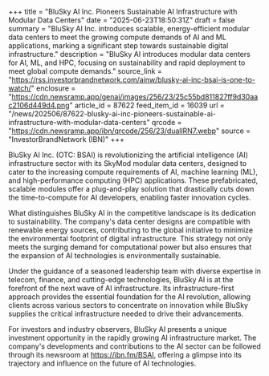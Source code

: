 +++
title = "BluSky AI Inc. Pioneers Sustainable AI Infrastructure with Modular Data Centers"
date = "2025-06-23T18:50:31Z"
draft = false
summary = "BluSky AI Inc. introduces scalable, energy-efficient modular data centers to meet the growing compute demands of AI and ML applications, marking a significant step towards sustainable digital infrastructure."
description = "BluSky AI introduces modular data centers for AI, ML, and HPC, focusing on sustainability and rapid deployment to meet global compute demands."
source_link = "https://rss.investorbrandnetwork.com/ainw/blusky-ai-inc-bsai-is-one-to-watch/"
enclosure = "https://cdn.newsramp.app/genai/images/256/23/25c55bd811827ff9d30aac2106d449d4.png"
article_id = 87622
feed_item_id = 16039
url = "/news/202506/87622-blusky-ai-inc-pioneers-sustainable-ai-infrastructure-with-modular-data-centers"
qrcode = "https://cdn.newsramp.app/ibn/qrcode/256/23/duallRN7.webp"
source = "InvestorBrandNetwork (IBN)"
+++

<p>BluSky AI Inc. (OTC: BSAI) is revolutionizing the artificial intelligence (AI) infrastructure sector with its SkyMod modular data centers, designed to cater to the increasing compute requirements of AI, machine learning (ML), and high-performance computing (HPC) applications. These prefabricated, scalable modules offer a plug-and-play solution that drastically cuts down the time-to-compute for AI developers, enabling faster innovation cycles.</p><p>What distinguishes BluSky AI in the competitive landscape is its dedication to sustainability. The company's data center designs are compatible with renewable energy sources, contributing to the global initiative to minimize the environmental footprint of digital infrastructure. This strategy not only meets the surging demand for computational power but also ensures that the expansion of AI technologies is environmentally sustainable.</p><p>Under the guidance of a seasoned leadership team with diverse expertise in telecom, finance, and cutting-edge technologies, BluSky AI is at the forefront of the next wave of AI infrastructure. Its infrastructure-first approach provides the essential foundation for the AI revolution, allowing clients across various sectors to concentrate on innovation while BluSky supplies the critical infrastructure needed to drive their advancements.</p><p>For investors and industry observers, BluSky AI presents a unique investment opportunity in the rapidly growing AI infrastructure market. The company's developments and contributions to the AI sector can be followed through its newsroom at <a href='https://ibn.fm/BSAI' rel='nofollow' target='_blank'>https://ibn.fm/BSAI</a>, offering a glimpse into its trajectory and influence on the future of AI technologies.</p>